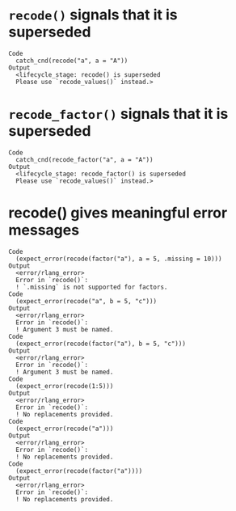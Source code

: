 # `recode()` signals that it is superseded

    Code
      catch_cnd(recode("a", a = "A"))
    Output
      <lifecycle_stage: recode() is superseded
      Please use `recode_values()` instead.>

# `recode_factor()` signals that it is superseded

    Code
      catch_cnd(recode_factor("a", a = "A"))
    Output
      <lifecycle_stage: recode_factor() is superseded
      Please use `recode_values()` instead.>

# recode() gives meaningful error messages

    Code
      (expect_error(recode(factor("a"), a = 5, .missing = 10)))
    Output
      <error/rlang_error>
      Error in `recode()`:
      ! `.missing` is not supported for factors.
    Code
      (expect_error(recode("a", b = 5, "c")))
    Output
      <error/rlang_error>
      Error in `recode()`:
      ! Argument 3 must be named.
    Code
      (expect_error(recode(factor("a"), b = 5, "c")))
    Output
      <error/rlang_error>
      Error in `recode()`:
      ! Argument 3 must be named.
    Code
      (expect_error(recode(1:5)))
    Output
      <error/rlang_error>
      Error in `recode()`:
      ! No replacements provided.
    Code
      (expect_error(recode("a")))
    Output
      <error/rlang_error>
      Error in `recode()`:
      ! No replacements provided.
    Code
      (expect_error(recode(factor("a"))))
    Output
      <error/rlang_error>
      Error in `recode()`:
      ! No replacements provided.

